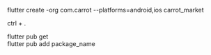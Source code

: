 flutter create -org com.carrot --platforms=android,ios carrot_market

ctrl + .

flutter pub get  
flutter pub add package_name
